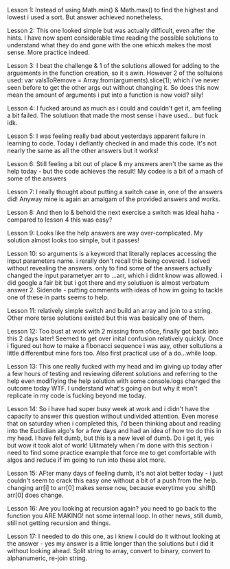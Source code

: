 Lesson 1: Instead of using Math.min() & Math.max() to find the highest and lowest i used a sort. But answer achieved nonetheless.

Lesson 2: This one looked simple but was actually difficult, even after the hints. I have now spent considerable time reading the possible solutions to understand what they do and gone with the one whicxh makes the most sense. More practice indeed.

Lesson 3: I beat the challenge & 1 of the solutions allowed for adding to the arguements in the function creation, so it s awin. However 2 of the soltuions used: var valsToRemove = Array.from(arguments).slice(1); which i've never seen before to get the other args out without changing it. So does this now mean the amount of arguments i put into a function is now void? silly!

Lesson 4: I fucked around as much as i could and couldn't get it, am feeling a bit failed. The solutiuon that made the most sense i have used... but fuck idk.

Lesson 5: I was feeling really bad about yesterdays apparent failure in learning to code. Today i defiantly checked in and made this code. It's not nearly the same as all the other answers but it works!

Lesson 6: Still feeling a bit out of place & my answers aren't the same as the help today - but the code achieves the result! My codee is a bit of a mash of some of the answers

Lesson 7: I really thought about putting a switch case in, one of the answers did! Anyway mine is again an amalgam of the provided answers and works.

Lesson 8: And then lo & behold the next exercise a switch was ideal haha - compared to lesson 4 this was easy? 

Lesson 9: Looks like the help answers are way over-complicated. My solution almost looks too simple, but it passes!

Lesson 10: so arguments is a keyword that literally replaces accessing the input parameters name. i rerally don't recall this being covered. I solved without revealing the answers. only to find some of the answers actually changed the input parametyer arr to ...arr, which i didnt know was allowed. i did google a fair bit but i got there and my solutiuon is almost verbatum answer 2.
Sidenote - putting comments with ideas of how im going to tackle one of these in parts seems to help.

Lesson 11: relatively simple switch and build an array and join to a string. Other more terse solutions existed but this was basically one of them.

Lesson 12: Too bust at work with 2 missing from ofice, finally got back into this 2 days later! Seemed to get over inital confusion relatively quickly. Once i figured out how to make a fibonacci sequence i was aay, other soltutions a little differentbut mine fors too. Also first practical use of a do...while loop.

Lesson 13: This one really fucked with my head and im giving up today after a few hours of testing and reviewing diferent solutions and referring to the help even modifiying the help solution with some console.logs changed the outcome today WTF. I understand what's going on but why it won't replicate in my code is fucking beyond me today.

Lesson 14: So i have had super busy week at work and i didn't have the capacity to answer this question without undivided attention. Even morese that on saturday when i completed this, i'd been thinking about and reading into the Euclidian algo's for a few days and had an idea of how tro do this in my head. I have felt dumb, but this is a new level of dumb. Do i get it, yes but wow it took alot of work!
Ulitmately when i'm done with this section i need to find some practice example that force me to get comfortable with algos and reduce if im going to run into these alot more.

Lesson 15: AFter many days of feeling dumb, it's not alot better today - i just couldn't seem to crack this easy one without a bit of a push from the help. changing arr[i] to arr[0] makes sense now, because everytime you .shift() arr[0] does change.

Lesson 16: Are you looking at recursion again? you need to go back to the function you ARE MAKING! not some internal loop. In other news, still dumb, still not getting recursion and things.

Lesson 17: I needed to do this one, as i knew i could do it without looking at the answer - yes my answer is a little longer than the solutions but i did it without looking ahead. Split string to array, convert to binary, convert to alphanumeric, re-join string.